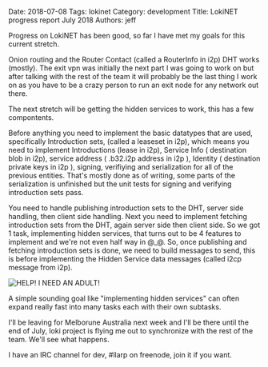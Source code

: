 Date: 2018-07-08
Tags: lokinet
Category: development
Title: LokiNET progress report July 2018
Authors: jeff


Progress on LokiNET has been good, so far I have met my goals for this current stretch.

Onion routing and the Router Contact (called a RouterInfo in i2p) DHT works (mostly). 
The exit vpn was initially the next part I was going to work on but after talking 
with the rest of the team it will probably be the last thing I work on as you have 
to be a crazy person to run an exit node for any network out there. 

The next stretch will be getting the hidden services to work, this has a few compontents. 

Before anything you need to implement the basic datatypes that are used, specifically Introduction sets,
(called a leaseset in i2p), which means you need to implement Introductions (lease in i2p), 
Service Info ( destination blob in i2p), service address ( .b32.i2p address in i2p ), 
Identity ( destination private keys in i2p ), signing, verifiying and serialization for all of the
previous entities. That's mostly done as of writing, some parts of the serialization is unfinished but
the unit tests for signing and verifying introduction sets pass.


You need to handle publishing introduction sets to the DHT, server side handling, then client side handling. 
Next you need to implement fetching introduction sets from the DHT, again server side then client side. 
So we got 1 task, implementing hidden services, that turns out to be 4 features to implement and we're not 
even half way in @_@. So, once publishing and fetching introduction sets is done, we need to build messages
to send, this is before implementing the Hidden Service data messages (called i2cp message from i2p).

![HELP! I NEED AN ADULT!]({static}/images/lokinet-july-2018/mfw.png "HELP! I NEED AN ADULT!")

A simple sounding goal like "implementing hidden services" can often expand really fast into many tasks
each with their own subtasks.

I'll be leaving for Melborune Australia next week and I'll be there until the end of July, loki project is
flying me out to synchronize with the rest of the team. We'll see what happens.

I have an IRC channel for dev, #llarp on freenode, join it if you want.
